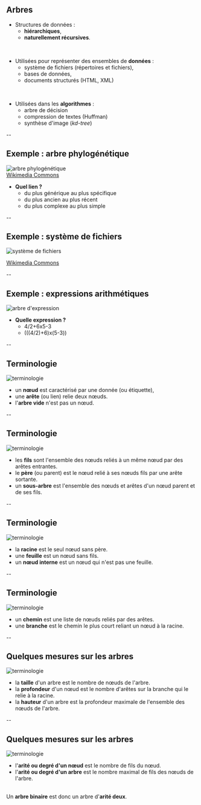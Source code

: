 ## Arbres

- Structures de données :
  - **hiérarchiques**, 
  - **naturellement récursives**.

<br/>

- Utilisées pour représenter des ensembles de **données** :
  - système de fichiers (répertoires et fichiers),
  - bases de données,
  - documents structurés (HTML, XML)

<!-- .element: class="fragment" -->

<br/>

- Utilisées dans les **algorithmes** :
  - arbre de décision
  - compression de textes (Huffman)
  - synthèse d'image (_kd-tree_)

<!-- .element: class="fragment" -->

--

## Exemple : arbre phylogénétique

![arbre phylogénétique](prog/images/arbres/arbre_phylogenetique_simplifie.svg)<!-- .element: class="stretch" style="max-width: 55%;" -->
<br/>
[Wikimedia Commons](https://commons.wikimedia.org/wiki/File:Arbre_phylogénétique_simplifié-_FR.svg?uselang=fr)<!-- .element: style="font-size: 0.4em;" -->

<!-- .element: style="line-height: 1;" -->

- **Quel lien ?**
  - du plus générique au plus spécifique  <!-- .element: class="fragment" -->
  - du plus ancien au plus récent  <!-- .element: class="fragment" -->
  - du plus complexe au plus simple  <!-- .element: class="fragment" -->

--

## Exemple : système de fichiers

![système de fichiers](prog/images/arbres/standard-unix-filesystem-hierarchy.svg)<!-- .element: class="stretch" style="max-width: 80%;" -->

[Wikimedia Commons](https://commons.wikimedia.org/wiki/File:Standard-unix-filesystem-hierarchy.svg)<!-- .element: style="font-size: 0.4em;" -->

--

## Exemple : expressions arithmétiques

![arbre d'expression](prog/images/arbres/expression_Tree.svg)<!-- .element: class="stretch" style="max-width: 50%;" -->

- **Quelle expression ?**
  - 4/2+6x5-3  <!-- .element: class="fragment" -->
  - (((4/2)+6)x(5-3))   <!-- .element: class="fragment" -->

--

## Terminologie
<!-- .slide: data-transition="fade" -->

![terminologie](prog/images/arbres/terminologie1.svg)<!-- .element: class="stretch" style="max-width: 45%; margin: 0" -->

- un **nœud** est caractérisé par une donnée (ou étiquette),
- une **arête** (ou lien) relie deux nœuds.
- l'**arbre vide** n'est pas un nœud.

--

## Terminologie
<!-- .slide: data-transition="fade" -->

![terminologie](prog/images/arbres/terminologie2.svg)<!-- .element: class="stretch" style="max-width: 45%; margin: 0" -->

- les **fils** sont l'ensemble des nœuds reliés à un même nœud par des arêtes entrantes.
- le **père** (ou parent) est le nœud relié à ses nœuds fils par une arête sortante.
- un **sous-arbre** est l'ensemble des nœuds et arêtes d'un nœud parent et de ses fils.

--

## Terminologie
<!-- .slide: data-transition="fade" -->

![terminologie](prog/images/arbres/terminologie3.svg)<!-- .element: class="stretch" style="max-width: 45%; margin: 0" -->

- la **racine** est le seul nœud sans père.
- une **feuille** est un nœud sans fils.
- un **nœud interne** est un nœud qui n'est pas une feuille.

--

## Terminologie
<!-- .slide: data-transition="fade" -->

![terminologie](prog/images/arbres/terminologie4.svg)<!-- .element: class="stretch" style="max-width: 45%; margin: 0" -->

- un **chemin** est une liste de nœuds reliés par des arêtes.
- une **branche** est le chemin le plus court reliant un nœud à la racine.

--

## Quelques mesures sur les arbres
<!-- .slide: data-transition="fade" -->

![terminologie](prog/images/arbres/terminologie5.svg)<!-- .element: class="stretch" style="max-width: 45%; margin: 0" -->

- la **taille** d'un arbre est le nombre de nœuds de l'arbre.
- la **profondeur** d'un nœud est le nombre d'arêtes sur la branche qui le relie à la racine. 
- la **hauteur** d'un arbre est la profondeur maximale de l'ensemble des nœuds de l'arbre.

--

## Quelques mesures sur les arbres
<!-- .slide: data-transition="fade" -->

![terminologie](prog/images/arbres/terminologie6.svg)<!-- .element: class="stretch" style="max-width: 45%; margin: 0" -->

- l'**arité ou degré d'un nœud** est le nombre de fils du nœud.
- l'**arité ou degré d'un arbre** est le nombre maximal de fils des nœuds de l'arbre.

<div class="fragment">
<br/>
Un <strong>arbre binaire</strong> est donc un arbre d'<strong>arité deux</strong>.
</div>
